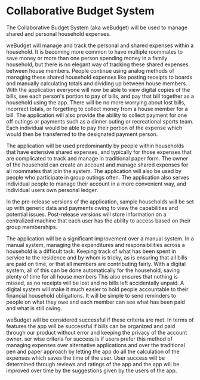 
# Collaborative Budget System
The Collaborative Budget System (aka weBudget) will be used to manage shared and personal household expenses.

weBudget will manage and track the personal and shared expenses within a household. It is becoming more common to have multiple roommates to save money or more than one person spending money in a family household, but there is no elegant way of tracking these shared expenses between house members. People continue using analog methods of managing these shared household expenses like posting receipts to boards and manually calculating totals and dividing up between house members. With the application everyone will now be able to view digital copies of the bills, see each person's portion to pay of bills, and pay that bill together as a household using the app. There will be no more worrying about lost bills, incorrect totals, or forgetting to collect money from a house member for a bill. The application will also provide the ability to collect payment for one off outings or payments such as a dinner outing or recreational sports team. Each individual would be able to pay their portion of the expense which would then be transferred to the designated payment person.

The application will be used predominantly by people within households that have extensive shared expenses, and typically for those expenses that are complicated to track and manage in traditional paper form. The owner of the household can create an account and manage shared expenses for all roommates that join the system. The application will also be used by people who participate in group outings often. The application also serves individual people to manage their account in a more convenient way, and individual users own personal ledger.

In the pre-release versions of the application, sample households will be set up with generic data and payments owing to view the capabilities and potential issues. Post-release versions will store information on a centralized machine that each user has the ability to access based on their group memberships.

The application will be a significant improvement over a manual system. In a manual system, managing the expenditures and responsibilities across a household is a difficult task. Keeping track of what has been spent in service to the residence and by whom is tricky, as is ensuring that all bills are paid on time, or that all members are contributing fairly. With a digital system, all of this can be done automatically for the household, saving plenty of time for all house members This also ensures that nothing is missed, as no receipts will be lost and no bills left accidentally unpaid. A digital system will make it much easier to hold people accountable to their financial household obligations. It will be simple to send reminders to people on what they owe and each member can see what has been paid and what is still owing.

weBudget will be considered successful if these criteria are met. In terms of features the app will be successful if bills can be organized and paid through our product without error and keeping the privacy of the account owner. ser wise criteria for success is if users prefer this method of managing expenses over alternative applications and over the traditional pen and paper approach by letting the app do all the calculation of the expenses which saves the time of the user. User success will be determined through reviews and ratings of the app and the app will be improved over time by the suggestions given by the users of the app.
